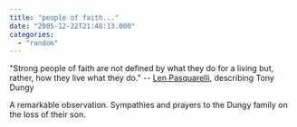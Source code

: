 ```yaml
---
title: "people of faith..."
date: "2005-12-22T21:48:13.000"
categories: 
  - "random"
---
```


"Strong people of faith are not defined by what they do for a living but, rather, how they live what they do." -- [Len Pasquarelli](http://sports.espn.go.com/nfl/columns/story?columnist=pasquarelli_len&id=2268643), describing Tony Dungy

A remarkable observation. Sympathies and prayers to the Dungy family on the loss of their son.
